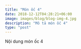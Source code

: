 ```yaml
---
title: "Món ốc 4"
date: 2018-12-12T04:28:21+06:00
image: images/blog/blog-img-4.jpg
description: "Mô tả món ốc 4"
type: "post"
---
```


Nội dung món ốc 4
